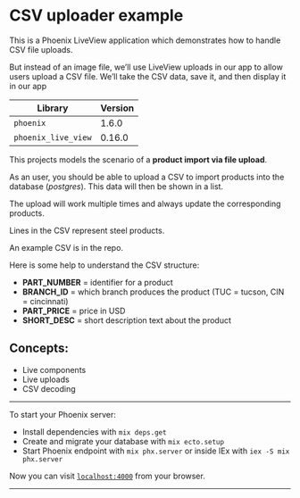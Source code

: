 # CSV uploader example

This is a Phoenix LiveView application which demonstrates how to handle CSV file uploads.

But instead of an image file, we’ll use LiveView uploads in our app to allow users upload a CSV file. We’ll take the CSV data, save it, and then display it in our app

| Library | Version |
| --- | --- |
| `phoenix` | 1.6.0 |
| `phoenix_live_view` | 0.16.0 |

This projects models the scenario of a **product import via file upload**.

As an user, you should be able to upload a CSV to import products into the database (*postgres*). This data will then be shown in a list.

The upload will work multiple times and always update the corresponding products.

Lines in the CSV represent steel products.

An example CSV is in the repo.

Here is some help to understand the CSV structure:

- **PART_NUMBER** = identifier for a product
- **BRANCH_ID** = which branch produces the product (TUC = tucson, CIN = cincinnati)
- **PART_PRICE** = price in USD
- **SHORT_DESC** = short description text about the product

## Concepts:

- Live components
- Live uploads
- CSV decoding

* * *

To start your Phoenix server:

- Install dependencies with `mix deps.get`
- Create and migrate your database with `mix ecto.setup`
- Start Phoenix endpoint with `mix phx.server` or inside IEx with `iex -S mix phx.server`

Now you can visit [`localhost:4000`](http://localhost:4000) from your browser.

***

